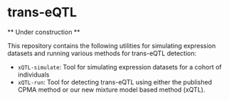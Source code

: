 # trans-eQTL

** Under construction **

This repository contains the following utilities for simulating expression datasets and running various methods for trans-eQTL detection:

* `xQTL-simulate`: Tool for simulating expression datasets for a cohort of individuals
* `xQTL-run`: Tool for detecting trans-eQTL using either the published CPMA method or our new mixture model based method (xQTL).



